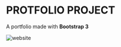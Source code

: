 # PROTFOLIO PROJECT

A portfolio made with __Bootstrap 3__

![website](https://raw.githubusercontent.com/juanmaguitar/bootstrap-exercises/master/01-photoapp-website/img/home-1400.png)